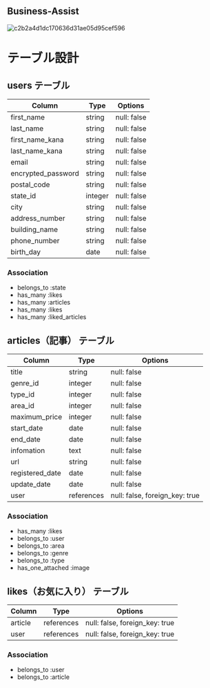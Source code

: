## Business-Assist

![c2b2a4d1dc170636d31ae05d95cef596](https://user-images.githubusercontent.com/72916511/100971789-ec334f80-357a-11eb-9470-4d81beda1643.gif)

# テーブル設計

## users テーブル

| Column             | Type    | Options     |
| -------------------| ------- | ----------- |
| first_name         | string  | null: false |
| last_name          | string  | null: false |
| first_name_kana    | string  | null: false |
| last_name_kana     | string  | null: false |
| email              | string  | null: false |
| encrypted_password | string  | null: false |
| postal_code        | string  | null: false |
| state_id           | integer | null: false |
| city               | string  | null: false |
| address_number     | string  | null: false |
| building_name      | string  | null: false |
| phone_number       | string  | null: false |
| birth_day          | date    | null: false |


### Association
- belongs_to :state
- has_many :likes
- has_many :articles
- has_many :likes
- has_many :liked_articles

## articles（記事） テーブル

| Column          | Type       | Options                        |
| --------------- | ---------- | ------------------------------ |
| title           | string     | null: false                    |
| genre_id        | integer    | null: false                    |
| type_id         | integer    | null: false                    |
| area_id         | integer    | null: false                    |
| maximum_price   | integer    | null: false                    |
| start_date      | date       | null: false                    |
| end_date        | date       | null: false                    |
| infomation      | text       | null: false                    |
| url             | string     | null: false                    |
| registered_date | date       | null: false                    |
| update_date     | date       | null: false                    |
| user            | references | null: false, foreign_key: true |

### Association
- has_many   :likes
- belongs_to :user
- belongs_to :area
- belongs_to :genre
- belongs_to :type
- has_one_attached :image

## likes（お気に入り） テーブル

| Column  | Type       | Options                        |
| ------- | ---------- | ------------------------------ |
| article | references | null: false, foreign_key: true |
| user    | references | null: false, foreign_key: true |

### Association
- belongs_to :user
- belongs_to :article
